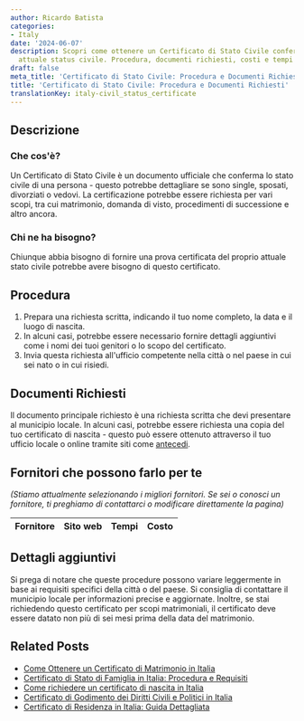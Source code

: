 ```yaml
---
author: Ricardo Batista
categories:
- Italy
date: '2024-06-07'
description: Scopri come ottenere un Certificato di Stato Civile confermando il tuo
  attuale status civile. Procedura, documenti richiesti, costi e tempi variabili inclusi.
draft: false
meta_title: 'Certificato di Stato Civile: Procedura e Documenti Richiesti'
title: 'Certificato di Stato Civile: Procedura e Documenti Richiesti'
translationKey: italy-civil_status_certificate
---
```



## Descrizione
### Che cos'è?
Un Certificato di Stato Civile è un documento ufficiale che conferma lo stato civile di una persona - questo potrebbe dettagliare se sono single, sposati, divorziati o vedovi. La certificazione potrebbe essere richiesta per vari scopi, tra cui matrimonio, domanda di visto, procedimenti di successione e altro ancora.

### Chi ne ha bisogno?
Chiunque abbia bisogno di fornire una prova certificata del proprio attuale stato civile potrebbe avere bisogno di questo certificato.

## Procedura
1. Prepara una richiesta scritta, indicando il tuo nome completo, la data e il luogo di nascita.
2. In alcuni casi, potrebbe essere necessario fornire dettagli aggiuntivi come i nomi dei tuoi genitori o lo scopo del certificato.
3. Invia questa richiesta all'ufficio competente nella città o nel paese in cui sei nato o in cui risiedi.

## Documenti Richiesti
Il documento principale richiesto è una richiesta scritta che devi presentare al municipio locale. In alcuni casi, potrebbe essere richiesta una copia del tuo certificato di nascita - questo può essere ottenuto attraverso il tuo ufficio locale o online tramite siti come [antecedi](https://www.anteceedinti.com).

## Fornitori che possono farlo per te

_(Stiamo attualmente selezionando i migliori fornitori. Se sei o conosci un fornitore, ti preghiamo di contattarci o modificare direttamente la pagina)_

| Fornitore       |     Sito web    |     Tempi        |       Costo      |
| :-------------: | :-------------: |  :-------------: | :-------------: |

## Dettagli aggiuntivi
Si prega di notare che queste procedure possono variare leggermente in base ai requisiti specifici della città o del paese. Si consiglia di contattare il municipio locale per informazioni precise e aggiornate. Inoltre, se stai richiedendo questo certificato per scopi matrimoniali, il certificato deve essere datato non più di sei mesi prima della data del matrimonio.


## Related Posts

- [Come Ottenere un Certificato di Matrimonio in Italia](https://tramitit.com/it/guides/italy/richiesta_certificato_di_matrimonio/)
- [Certificato di Stato di Famiglia in Italia: Procedura e Requisiti](https://tramitit.com/it/guides/italy/richiesta_certificato_di_stato_di_famiglia/)
- [Come richiedere un certificato di nascita in Italia](https://tramitit.com/it/guides/italy/richiesta_certificato_di_nascita/)
- [Certificato di Godimento dei Diritti Civili e Politici in Italia](https://tramitit.com/it/guides/italy/richiesta_certificato_di_godimento_dei_diritti_civili/)
- [Certificato di Residenza in Italia: Guida Dettagliata](https://tramitit.com/it/guides/italy/richiesta_certificato_di_residenza/)